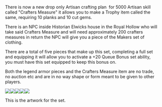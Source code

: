 There is now a new drop only Artisan crafting plan  for 5000 Artisan skill called "Crafters Measure" it allows you to make a Trophy item called the same, requiring 10 planks and 10 cut gems.

There is an NPC inside Historian Elwicks house in the Royal Hollow who will take said Crafters Measure and will need approximately 200 crafters measures in return the NPC will give you a piece of the Makers set of clothing.

There are a total of five pieces that make up this set, completing a full set and equipping it will allow you to activate a +20 Queue Bonus set ability, you must have this set equipped to keep this bonus on.

Both the legend armor pieces and the Crafters Measure item are no trade, no auction etc and are in no way shape or form meant to be given to other players.

![](https://lohcdn.com/game/i/6392.gif)![](https://lohcdn.com/game/i/6393.gif)![](https://lohcdn.com/game/i/6394.gif)![](https://lohcdn.com/game/i/6395.gif)![](https://lohcdn.com/game/i/6396.gif)

This is the artwork for the set.